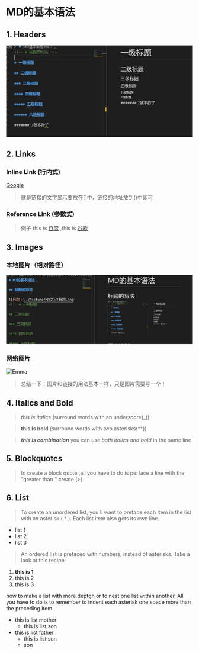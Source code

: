 # **MD的基本语法**

## 1. **Headers**

![标题](../Picture/MD学习/标题.jpg)
<!-- # 一级标题

## 二级标题

### 三级标题

#### 四级标题

##### 五级标题

###### 六级标题

####### 7就不行了 -->

## 2. **Links**

### Inline Link (行内式)

[Google](http://www.google.com)

> 就是链接的文字显示要放在[]中，链接的地址放到()中即可

### Reference Link (参数式)

[Baidu]: http://www.baidu.com
[Google]: http://www.google.com

>例子 this is [百度][Baidu] ,this is [谷歌][Google]

## 3. **Images**

### 本地图片（相对路径）

![标题](../Picture/MD学习/本地图片.jpg)

### 网络图片

![Emma][emma]

> 总结一下：图片和链接的用法基本一样，只是图片需要写一个！

[emma]: https://gimg2.baidu.com/image_search/src=http%3A%2F%2Fb-ssl.duitang.com%2Fuploads%2Fitem%2F201903%2F09%2F20190309104419_3GRKk.jpeg&refer=http%3A%2F%2Fb-ssl.duitang.com&app=2002&size=f9999,10000&q=a80&n=0&g=0n&fmt=jpeg?sec=1637137316&t=21315da1155909024886f52c8326e004

## **4. Italics and Bold**

> _this is italics_ (surround words with an underscore(_))

> **this is bold** (surround words with two asterisks(**))

> **_this is combination_** you can use _both italics and bold_ in the same line

## **5. Blockquotes**

>to create a block quote ,all you have to do is perface a line with the "greater than " create (>)

## **6. List**

> To create an unordered list, you'll want to preface each item in the list with an asterisk ( * ). Each list item also gets its own line.

* list 1
* list 2
* list 3

> An ordered list is prefaced with numbers, instead of asterisks. Take a look at this recipe:

1. **this is 1**
2. this is 2
3. this is 3

how to make a list with more deptgh or to nest one list within another.
All you have to do is to remember to indent each asterisk one space more than the preceding item.

* this is list mother
  * this is list son
* this is list  father
  * this is list son
  * son
